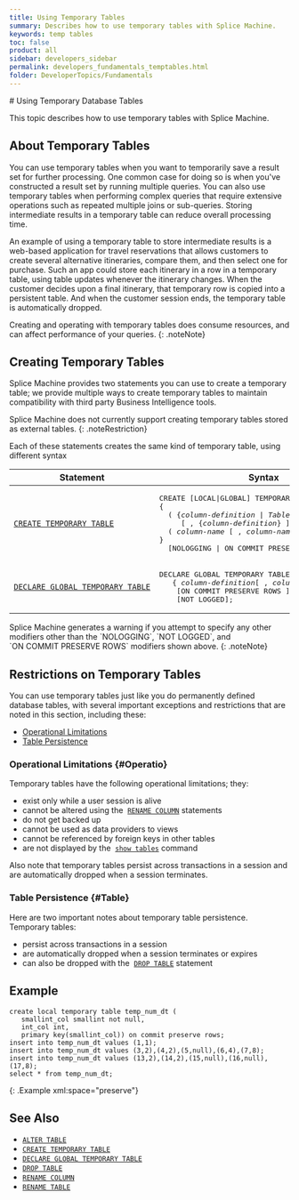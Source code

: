 ```yaml
---
title: Using Temporary Tables
summary: Describes how to use temporary tables with Splice Machine.
keywords: temp tables
toc: false
product: all
sidebar: developers_sidebar
permalink: developers_fundamentals_temptables.html
folder: DeveloperTopics/Fundamentals
---
```

<section>
<div class="TopicContent" data-swiftype-index="true" markdown="1">
# Using Temporary Database Tables

This topic describes how to use temporary tables with Splice Machine.

## About Temporary Tables

You can use temporary tables when you want to temporarily save a result
set for further processing. One common case for doing so is when you've
constructed a result set by running multiple queries. You can also use
temporary tables when performing complex queries that require extensive
operations such as repeated multiple joins or sub-queries. Storing
intermediate results in a temporary table can reduce overall processing
time.

An example of using a temporary table to store intermediate results is a
web-based application for travel reservations that allows customers to
create several alternative itineraries, compare them, and then select
one for purchase. Such an app could store each itinerary in a row in a
temporary table, using table updates whenever the itinerary changes.
When the customer decides upon a final itinerary, that temporary row is
copied into a persistent table. And when the customer session ends, the
temporary table is automatically dropped.

Creating and operating with temporary tables does consume resources, and
can affect performance of your queries.
{: .noteNote}

## Creating Temporary Tables

Splice Machine provides two statements you can use to create a temporary
table; we provide multiple ways to create temporary tables to maintain
compatibility with third party Business Intelligence tools.

Splice Machine does not currently support creating temporary tables
stored as external tables.
{: .noteRestriction}

Each of these statements creates the same kind of temporary table, using
different syntax

<table summary="Statements for creating temporary tables">
                <col />
                <col />
                <thead>
                    <tr>
                        <th>Statement</th>
                        <th>Syntax</th>
                    </tr>
                </thead>
                <tbody>
                    <tr>
                        <td><a href="sqlref_statements_createtemptable.html"><code>CREATE TEMPORARY TABLE</code></a>
                        </td>
                        <td>
                            <div class="fcnWrapperWide"><pre class="FcnSyntaxCell" xml:space="preserve">CREATE [LOCAL|GLOBAL] TEMPORARY TABLE <em><a href="sqlref_identifiers_types.html#TableName">table-Name</a></em>
{
  ( {<em>column-definition</em> | <em>Table-level constraint</em>}
     [ , {<em>column-definition</em>} ] * )
  ( <em>column-name</em> [ , <em>column-name</em> ] * )
}
  [NOLOGGING | ON COMMIT PRESERVE ROWS];</pre>
                            </div>
                        </td>
                    </tr>
                    <tr>
                        <td><a href="sqlref_statements_globaltemptable.html"><code>DECLARE GLOBAL TEMPORARY TABLE</code></a>
                        </td>
                        <td>
                            <div class="fcnWrapperWide"><pre class="FcnSyntaxCell" xml:space="preserve">DECLARE GLOBAL TEMPORARY TABLE <em><a href="sqlref_identifiers_types.html#TableName">table-Name</a></em>
   { <em>column-definition</em>[ , <em>column-definition</em>] * }
    [ON COMMIT PRESERVE ROWS ]
    [NOT LOGGED];
</pre>
                            </div>
                        </td>
                    </tr>
                </tbody>
            </table>
Splice Machine generates a warning if you attempt to specify any other
modifiers other than the `NOLOGGING`, `NOT LOGGED`, and
`ON COMMIT PRESERVE ROWS` modifiers shown above.
{: .noteNote}

## Restrictions on Temporary Tables

You can use temporary tables just like you do permanently defined
database tables, with several important exceptions and restrictions that
are noted in this section, including these:

* [Operational Limitations](#Operatio)
* [Table Persistence](#Table)

### Operational Limitations   {#Operatio}

Temporary tables have the following operational limitations; they:

* exist only while a user session is alive
* cannot be altered using the
 &nbsp;[`RENAME COLUMN`](sqlref_statements_renamecolumn.html) statements
* do not get backed up
* cannot be used as data providers to views
* cannot be referenced by foreign keys in other tables
* are not displayed by the &nbsp;[`show tables`](cmdlineref_showtables.html)
  command

Also note that temporary tables persist across transactions in a session
and are automatically dropped when a session terminates.

### Table Persistence   {#Table}

Here are two important notes about temporary table persistence.
Temporary tables:

* persist across transactions in a session
* are automatically dropped when a session terminates or expires
* can also be dropped with the
 &nbsp;[`DROP TABLE`](sqlref_statements_droptable.html) statement

## Example

    create local temporary table temp_num_dt (
       smallint_col smallint not null,
       int_col int,
       primary key(smallint_col)) on commit preserve rows;
    insert into temp_num_dt values (1,1);
    insert into temp_num_dt values (3,2),(4,2),(5,null),(6,4),(7,8);
    insert into temp_num_dt values (13,2),(14,2),(15,null),(16,null),(17,8);
    select * from temp_num_dt;
{: .Example xml:space="preserve"}

## See Also

* [`ALTER TABLE`](sqlref_statements_altertable.html)
* [`CREATE TEMPORARY TABLE`](sqlref_statements_createtemptable.html)
* [`DECLARE GLOBAL TEMPORARY TABLE`](sqlref_statements_globaltemptable.html)
* [`DROP TABLE`](sqlref_statements_droptable.html)
* [`RENAME COLUMN`](sqlref_statements_renamecolumn.html)
* [`RENAME TABLE`](sqlref_statements_renametable.html)

</div>
</section>
